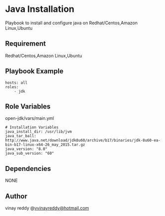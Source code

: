 Java Installation
============

Playbook to install and configure java on Redhat/Centos,Amazon Linux,Ubuntu

Requirement
-----------

Redhat/Centos,Amazon Linux,Ubuntu

Playbook Example
---------------
```
hosts: all
roles:
    - jdk
```

Role Variables
--------------
open-jdk/vars/main.yml
```
# Installation Variables
java_install_dir: /usr/lib/jvm
java_tar_ball: http://www.java.net/download/jdk8u60/archive/b17/binaries/jdk-8u60-ea-bin-b17-linux-x64-26_may_2015.tar.gz
java_version: "8.0"
java_sub_version: "60"
```
Dependencies
------------
 NONE
 
Author
-----
vinay reddy @vvinayreddy@hotmail.com